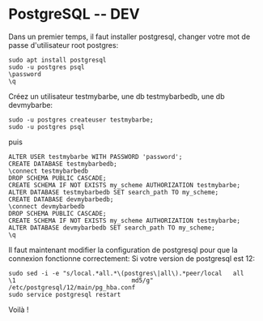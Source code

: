 # PostgreSQL -- DEV
Dans un premier temps, il faut installer postgresql, changer votre mot de passe d'utilisateur root postgres:
```
sudo apt install postgresql
sudo -u postgres psql
\password
\q
```

Créez un utilisateur testmybarbe, une db testmybarbedb, une db devmybarbe:
```
sudo -u postgres createuser testmybarbe;
sudo -u postgres psql
```
puis
```
ALTER USER testmybarbe WITH PASSWORD 'password';
CREATE DATABASE testmybarbedb;
\connect testmybarbedb
DROP SCHEMA PUBLIC CASCADE;
CREATE SCHEMA IF NOT EXISTS my_scheme AUTHORIZATION testmybarbe;
ALTER DATABASE testmybarbedb SET search_path TO my_scheme;
CREATE DATABASE devmybarbedb;
\connect devmybarbedb
DROP SCHEMA PUBLIC CASCADE;
CREATE SCHEMA IF NOT EXISTS my_scheme AUTHORIZATION testmybarbe;
ALTER DATABASE devmybarbedb SET search_path TO my_scheme;
\q
```

Il faut maintenant modifier la configuration de postgresql pour que la connexion fonctionne correctement:
Si votre version de postgresql est 12:
```
sudo sed -i -e "s/local.*all.*\(postgres\|all\).*peer/local   all             \1                                md5/g" /etc/postgresql/12/main/pg_hba.conf
sudo service postgresql restart
```

Voilà !